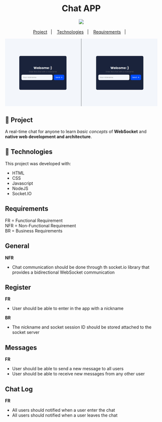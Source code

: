 <h1 align="center">Chat APP</h1>

<p align="center">
  <img src="http://img.shields.io/badge/made%20by-gabrielribeirof-004dfc?style=for-the-badge">
</p>

<p align="center">
  <a href="#-project">Project</a>&nbsp;&nbsp;&nbsp;|&nbsp;&nbsp;&nbsp;
  <a href="#-technologies">Technologies</a>&nbsp;&nbsp;&nbsp;|&nbsp;&nbsp;&nbsp;
  <a href="#-requirements">Requirements</a>&nbsp;&nbsp;&nbsp;|&nbsp;&nbsp;&nbsp;
</p>

<p align="center">
  <img src="./.github/preview.gif">
</p>

## :star2: Project

A real-time chat for anyone to learn *basic concepts* of **WebSocket** and **native web development and architecture**.

## :rocket: Technologies

This project was developed with:

- HTML
- CSS
- Javascript
- NodeJS
- Socket.IO

## Requirements

FR = Functional Requirement
<br/>
NFR = Non-Functional Requirement
<br/>
BR = Business Requirements
<br/>

## General

**NFR**

- Chat communication should be done through th socket.io library that provides a bidirectional WebSocket communication

## Register

**FR**

- User should be able to enter in the app with a nickname

**BR**

- The nickname and socket session ID should be stored attached to the socket server

## Messages

**FR**

- User should be able to send a new message to all users
- User should be able to receive new messages from any other user

## Chat Log

**FR**

- All users should notified when a user enter the chat
- All users should notified when a user leaves the chat
